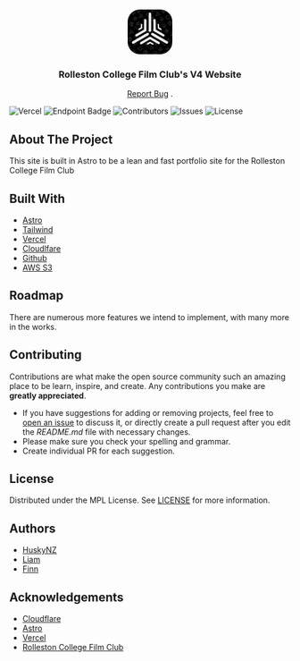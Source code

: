 <br/>
<p align="center">
  <a href="https://github.com/rollestoncollege/Webv4">
    <img src="https://raw.githubusercontent.com/rollestoncollege/logos/main/logos/dark/logo128.png" alt="Logo" width="80" height="80">
  </a>

  <h3 align="center">Rolleston College Film Club's V4 Website</h3>

  <p align="center">
    <a href="https://github.com/rollestoncollege/Webv4/issues">Report Bug</a>
    .
  </p>
</p>

![Vercel](https://therealsujitk-vercel-badge.vercel.app/?app=rolleston-college-film-club-website) ![Endpoint Badge](https://img.shields.io/endpoint?url=https%3A%2F%2Fcloudflare-pages-badges.hunz.workers.dev%2F%3FprojectName%3Dwebv4) ![Contributors](https://img.shields.io/github/contributors/rollestoncollege/Webv4?color=dark-green) ![Issues](https://img.shields.io/github/issues/rollestoncollege/Webv4) ![License](https://img.shields.io/github/license/rollestoncollege/Webv4) 

## About The Project

This site is built in Astro to be a lean and fast portfolio site for the Rolleston College Film Club
## Built With

* [Astro](https://astro.build/)
* [Tailwind](https://tailwindcss.com/)
* [Vercel](https://vercel.com/)
* [Cloudlfare](https://www.cloudflare.com/)
* [Github](https://github.com/)
* [AWS S3](https://aws.amazon.com/pm/serv-s3/?trk=fecf68c9-3874-4ae2-a7ed-72b6d19c8034&sc_channel=ps&ef_id=CjwKCAjwvrOpBhBdEiwAR58-3FbmEoc9WO3VvEhYRulAUtiFBDXD4lbbttnShl7keIsckyEgHoARrxoCU2kQAvD_BwE:G:s&s_kwcid=AL!4422!3!536452728638!e!!g!!aws%20s3!11204620052!112938567994)

## Roadmap

There are numerous more features we intend to implement, with many more in the works.

## Contributing

Contributions are what make the open source community such an amazing place to be learn, inspire, and create. Any contributions you make are **greatly appreciated**.
* If you have suggestions for adding or removing projects, feel free to [open an issue](https://github.com/rollestoncollege/Webv4/issues/new) to discuss it, or directly create a pull request after you edit the *README.md* file with necessary changes.
* Please make sure you check your spelling and grammar.
* Create individual PR for each suggestion.
## License

Distributed under the MPL License. See [LICENSE](https://github.com/rollestoncollege/webv4/blob/master/LICENSE) for more information.

## Authors


* [HuskyNZ](https://www.husky.nz)
* [Liam](https://liamsherwin.tech)
* [Finn](https://finn.nz)



## Acknowledgements
* [Cloudflare](https://cloudflare.com)
* [Astro](https://astro.build)
* [Vercel](https://vercel.com)
* [Rolleston College Film  Club](https://filmclub.tech)
